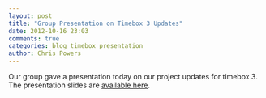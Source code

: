 ```yaml
---
layout: post
title: "Group Presentation on Timebox 3 Updates"
date: 2012-10-16 23:03
comments: true
categories: blog timebox presentation
author: Chris Powers
---
```



Our group gave a presentation today on our project updates for timebox 3.
The presentation slides are [available here](https://docs.google.com/presentation/d/1FlgUpLTmazz8MjVawLmZQl6e1MjkDUkvp96wcXEjtxE/edit).

